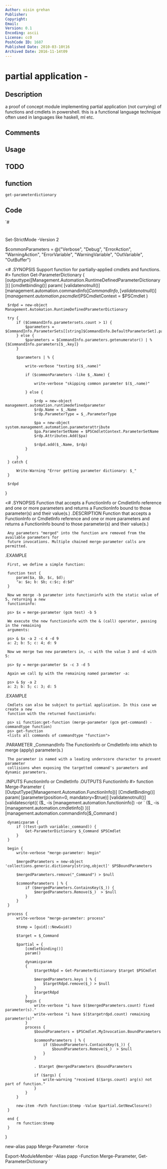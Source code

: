 ```yaml
---
Author: oisin grehan
Publisher: 
Copyright: 
Email: 
Version: 0.1
Encoding: ascii
License: cc0
PoshCode ID: 1687
Published Date: 2010-03-10t16
Archived Date: 2016-11-14t09
---
```


# partial application - 

## Description

a proof of concept module implementing partial application (not currying) of functions and cmdlets in powershell. this is a functional language technique often used in languages like haskell, ml etc.

## Comments



## Usage



## TODO



## function

`get-parameterdictionary`

## Code

`#
 #
 Set-StrictMode -Version 2
 
 $commonParameters = @("Verbose",
                       "Debug",
                       "ErrorAction",
                       "WarningAction",
                       "ErrorVariable",
                       "WarningVariable",
                       "OutVariable",
                       "OutBuffer")
 
 <#
 .SYNOPSIS
     Support function for partially-applied cmdlets and functions.
 #>
 function Get-ParameterDictionary {
     [outputtype([Management.Automation.RuntimeDefinedParameterDictionary])]
     [cmdletbinding()]
     param(
         [validatenotnull()]
         [management.automation.commandinfo]$CommandInfo,
         [validatenotnull()]
         [management.automation.pscmdlet]$PSCmdletContext = $PSCmdlet
     )
     
     $rdpd = new-object Management.Automation.RuntimeDefinedParameterDictionary
 
     try {
         if ($CommandInfo.parametersets.count > 1) {
             $parameters = $CommandInfo.ParameterSets[[string]$CommandInfo.DefaultParameterSet].parameters
         } else {
             $parameters = $CommandInfo.parameters.getenumerator() | % {$CommandInfo.parameters[$_.key]}
         }        
                 
         $parameters | % {
             
             write-verbose "testing $($_.name)"
                                     
             if ($commonParameters -like $_.Name) {                                  
                 
                 write-verbose "skipping common parameter $($_.name)"
                 
             } else {
                 
                 $rdp = new-object management.automation.runtimedefinedparameter
                 $rdp.Name = $_.Name
                 $rdp.ParameterType = $_.ParameterType
                 
                 $pa = new-object system.management.automation.parameterattribute
                 $pa.ParameterSetName = $PSCmdletContext.ParameterSetName
                 $rdp.Attributes.Add($pa)
                 
                 $rdpd.add($_.Name, $rdp)
             }
             
         }
     } catch {
     
         Write-Warning "Error getting parameter dictionary: $_"
     }
     
     $rdpd
 }
 
 <#
 .SYNOPSIS
     Function that accepts a FunctionInfo or CmdletInfo reference and one or more parameters
     and returns a FunctionInfo bound to those parameter(s) and their value(s.)
 .DESCRIPTION
     Function that accepts a FunctionInfo or CmdletInfo reference and one or more parameters
     and returns a FunctionInfo bound to those parameter(s) and their value(s.)
     
     Any parameters "merged" into the function are removed from the available parameters for
     future invocations. Multiple chained merge-parameter calls are permitted.
 .EXAMPLE
 
     First, we define a simple function:
     
     function test {
         param($a, $b, $c, $d);
         "a: $a; b: $b; c:$c; d:$d"
     }
     
     Now we merge -b parameter into functioninfo with the static value of 5, returning a new
     functioninfo:
     
     ps> $x = merge-parameter (gcm test) -b 5
     
     We execute the new functioninfo with the & (call) operator, passing in the remaining 
     arguments:
     
     ps> & $x -a 2 -c 4 -d 9
     a: 2; b: 5; c: 4; d: 9
     
     Now we merge two new parameters in, -c with the value 3 and -d with 5:
     
     ps> $y = merge-parameter $x -c 3 -d 5
     
     Again we call $y with the remaining named parameter -a:
     
     ps> & $y -a 2
     a: 2; b: 5; c: 3; d: 5
 .EXAMPLE
 
     Cmdlets can also be subject to partial application. In this case we create a new
     function with the returned functioninfo:
     
     ps> si function:get-function (merge-parameter (gcm get-command) -commandtype function)
     ps> get-function
     <lists all commands of commandtype "function">            
 .PARAMETER _CommandInfo
     The FunctionInfo or CmdletInfo into which to merge (apply) parameter(s.)
     
     The parameter is named with a leading underscore character to prevent parameter
     collisions when exposing the targetted command's parameters and dynamic parameters.
 .INPUTS
     FunctionInfo or CmdletInfo
 .OUTPUTS
     FunctionInfo
 #>
 function Merge-Parameter {    
     [OutputType([Management.Automation.FunctionInfo])]
     [CmdletBinding()]
     param(
         [parameter(position=0, mandatory=$true)]
         [validatenotnull()]
         [validatescript({
             ($_ -is [management.automation.functioninfo]) -or `
             ($_ -is [management.automation.cmdletinfo])
         })]
         [management.automation.commandinfo]$_Command
     )
     
     dynamicparam {
         if ((test-path variable:_command)) {
             Get-ParameterDictionary $_Command $PSCmdlet
         }
     }
 
     begin {
         write-verbose "merge-parameter: begin"
         
         $mergedParameters = new-object 'collections.generic.dictionary[string,object]' $PSBoundParameters
         
         $mergedParameters.remove("_Command") > $null
         
         $commonParameters | % {
             if ($mergedParameters.ContainsKey($_)) {
                 $mergedParameters.Remove($_)  > $null
             }
         }
     }
     
     process {
         write-verbose "merge-parameter: process"
         
         $temp = [guid]::NewGuid()
 
         $target = $_Command
 
         $partial = {
             [cmdletbinding()]
             param()
             
             dynamicparam
             {                
                 $targetRdpd = Get-ParameterDictionary $target $PSCmdlet
         
                 $mergedParameters.keys | % {
                     $targetRdpd.remove($_) > $null
                 }
                 $targetRdpd
             }
             begin {
                 write-verbose "i have $($mergedParameters.count) fixed parameter(s)."
                 write-verbose "i have $($targetrdpd.count) remaining parameter(s)"
             }
             process {
                 $boundParameters = $PSCmdlet.MyInvocation.BoundParameters
                 
                 $commonParameters | % {
                     if ($boundParameters.ContainsKey($_)) {
                         $boundParameters.Remove($_)  > $null
                     }
                 }
                 
                 . $target @mergedParameters @boundParameters
                 
                 if ($args) {
                     write-warning "received $($args.count) arg(s) not part of function."
                 }
             }
         }
         
         new-item -Path function:$temp -Value $partial.GetNewClosure()
     }
     
     end {
         rm function:$temp
     }    
 }
 
 new-alias papp Merge-Parameter -force
 
 Export-ModuleMember -Alias papp -Function Merge-Parameter, Get-ParameterDictionary
`

